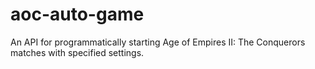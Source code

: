 # aoc-auto-game
An API for programmatically starting Age of Empires II: The Conquerors matches with specified settings.
